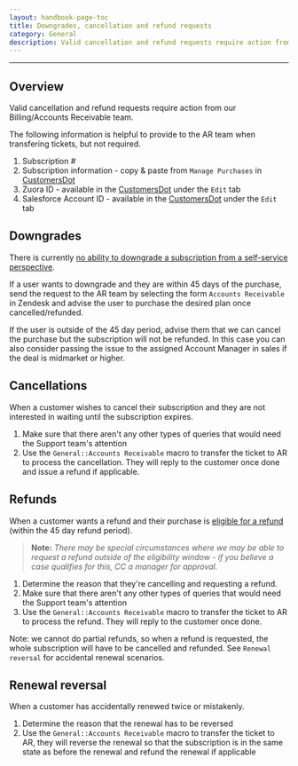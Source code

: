 ```yaml
---
layout: handbook-page-toc
title: Downgrades, cancellation and refund requests
category: General
description: Valid cancellation and refund requests require action from our Billing/Accounts Receivable team.
---
```


----

## Overview

Valid cancellation and refund requests require action from our Billing/Accounts
Receivable team.

The following information is helpful to provide to the AR team when transfering
tickets, but not required.

1. Subscription #
1. Subscription information - copy & paste from `Manage Purchases` in
   [CustomersDot](https://customers.gitlab.com/customers/sign_in)
1. Zuora ID - available in the [CustomersDot](https://customers.gitlab.com/customers/sign_in)
   under the `Edit` tab
1. Salesforce Account ID - available in the [CustomersDot](https://customers.gitlab.com/customers/sign_in)
   under the `Edit` tab

## Downgrades

There is currently [no ability to downgrade a subscription from a self-service perspective](https://gitlab.com/gitlab-org/customers-gitlab-com/issues/368).

If a user wants to downgrade and they are within 45 days of the purchase, send
the request to the AR team by selecting the form `Accounts Receivable` in
Zendesk and advise the user to purchase the desired plan once cancelled/refunded.

If the user is outside of the 45 day period, advise them that we can cancel the
purchase but the subscription will not be refunded. In this case you can also
consider passing the issue to the assigned Account Manager in sales if the deal
is midmarket or higher.

## Cancellations

When a customer wishes to cancel their subscription and they are not interested
in waiting until the subscription expires.

1. Make sure that there aren't any other types of queries that would need the
   Support team's attention
1. Use the `General::Accounts Receivable` macro to transfer the ticket to AR to
   process the cancellation. They will reply to the customer once done and issue
   a refund if applicable.

## Refunds

When a customer wants a refund and their purchase is [eligible for a refund](/terms/)
(within the 45 day refund period).

> **Note:** *There may be special circumstances where we may be able to request
a refund outside of the eligibility window - if you believe a case qualifies for
this, CC a manager for approval.*

1. Determine the reason that they're cancelling and requesting a refund.
1. Make sure that there aren't any other types of queries that would need the
   Support team's attention
1. Use the `General::Accounts Receivable` macro to transfer the ticket to AR to
   process the refund. They will reply to the customer once done.

Note: we cannot do partial refunds, so when a refund is requested, the whole
subscription will have to be cancelled and refunded. See `Renewal reversal` for
accidental renewal scenarios.

## Renewal reversal

When a customer has accidentally renewed twice or mistakenly.

1. Determine the reason that the renewal has to be reversed
1. Use the `General::Accounts Receivable` macro to transfer the ticket to AR,
   they will reverse the renewal so that the subscription is in the same state
   as before the renewal and refund the renewal if applicable

